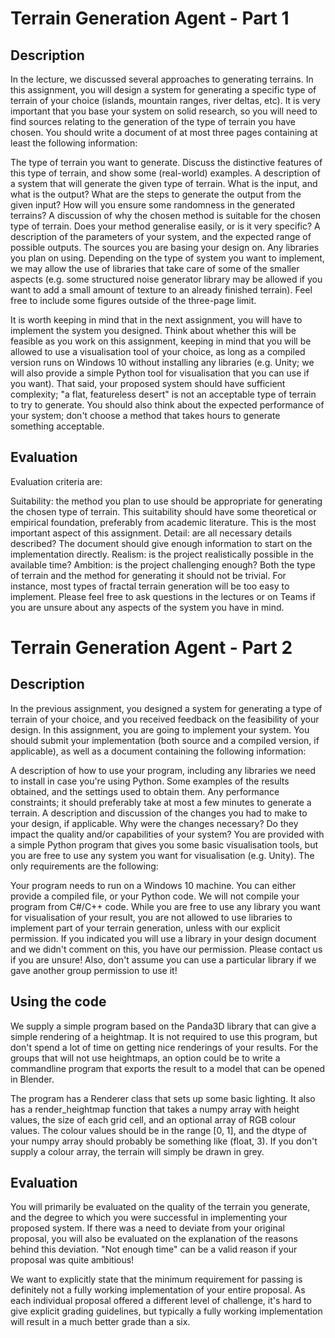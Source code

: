 # Terrain Generation Agent - Part 1


## Description

In the lecture, we discussed several approaches to generating terrains. In this assignment, you will design a system for generating a specific type of terrain of your choice (islands, mountain ranges, river deltas, etc). It is very important that you base your system on solid research, so you will need to find sources relating to the generation of the type of terrain you have chosen. You should write a document of at most three pages containing at least the following information:

The type of terrain you want to generate. Discuss the distinctive features of this type of terrain, and show some (real-world) examples.
A description of a system that will generate the given type of terrain. What is the input, and what is the output? What are the steps to generate the output from the given input? How will you ensure some randomness in the generated terrains?
A discussion of why the chosen method is suitable for the chosen type of terrain. Does your method generalise easily, or is it very specific?
A description of the parameters of your system, and the expected range of possible outputs.
The sources you are basing your design on.
Any libraries you plan on using. Depending on the type of system you want to implement, we may allow the use of libraries that take care of some of the smaller aspects (e.g. some structured noise generator library may be allowed if you want to add a small amount of texture to an already finished terrain).
Feel free to include some figures outside of the three-page limit.

It is worth keeping in mind that in the next assignment, you will have to implement the system you designed. Think about whether this will be feasible as you work on this assignment, keeping in mind that you will be allowed to use a visualisation tool of your choice, as long as a compiled version runs on Windows 10 without installing any libraries (e.g. Unity; we will also provide a simple Python tool for visualisation that you can use if you want). That said, your proposed system should have sufficient complexity; "a flat, featureless desert" is not an acceptable type of terrain to try to generate. You should also think about the expected performance of your system; don't choose a method that takes hours to generate something acceptable.



## Evaluation

Evaluation criteria are:

Suitability: the method you plan to use should be appropriate for generating the chosen type of terrain. This suitability should have some theoretical or empirical foundation, preferably from academic literature. This is the most important aspect of this assignment.
Detail: are all necessary details described? The document should give enough information to start on the implementation directly.
Realism: is the project realistically possible in the available time?
Ambition: is the project challenging enough? Both the type of terrain and the method for generating it should not be trivial. For instance, most types of fractal terrain generation will be too easy to implement.
Please feel free to ask questions in the lectures or on Teams if you are unsure about any aspects of the system you have in mind.

# Terrain Generation Agent - Part 2

## Description

In the previous assignment, you designed a system for generating a type of terrain of your choice, and you received feedback on the feasibility of your design. In this assignment, you are going to implement your system. You should submit your implementation (both source and a compiled version, if applicable), as well as a document containing the following information:

A description of how to use your program, including any libraries we need to install in case you're using Python.
Some examples of the results obtained, and the settings used to obtain them.
Any performance constraints; it should preferably take at most a few minutes to generate a terrain.
A description and discussion of the changes you had to make to your design, if applicable. Why were the changes necessary? Do they impact the quality and/or capabilities of your system?
You are provided with a simple Python program that gives you some basic visualisation tools, but you are free to use any system you want for visualisation (e.g. Unity). The only requirements are the following:

Your program needs to run on a Windows 10 machine. You can either provide a compiled file, or your Python code. We will not compile your program from C#/C++ code.
While you are free to use any library you want for visualisation of your result, you are not allowed to use libraries to implement part of your terrain generation, unless with our explicit permission. If you indicated you will use a library in your design document and we didn't comment on this, you have our permission. Please contact us if you are unsure! Also, don't assume you can use a particular library if we gave another group permission to use it!


## Using the code

We supply a simple program based on the Panda3D library that can give a simple rendering of a heightmap. It is not required to use this program, but don't spend a lot of time on getting nice renderings of your results. For the groups that will not use heightmaps, an option could be to write a commandline program that exports the result to a model that can be opened in Blender.

The program has a Renderer class that sets up some basic lighting. It also has a render_heightmap function that takes a numpy array with height values, the size of each grid cell, and an optional array of RGB colour values. The colour values should be in the range [0, 1], and the dtype of your numpy array should probably be something like (float, 3). If you don't supply a colour array, the terrain will simply be drawn in grey.



## Evaluation

You will primarily be evaluated on the quality of the terrain you generate, and the degree to which you were successful in implementing your proposed system. If there was a need to deviate from your original proposal, you will also be evaluated on the explanation of the reasons behind this deviation. "Not enough time" can be a valid reason if your proposal was quite ambitious!

We want to explicitly state that the minimum requirement for passing is definitely not a fully working implementation of your entire proposal. As each individual proposal offered a different level of challenge, it's hard to give explicit grading guidelines, but typically a fully working implementation will result in a much better grade than a six.
